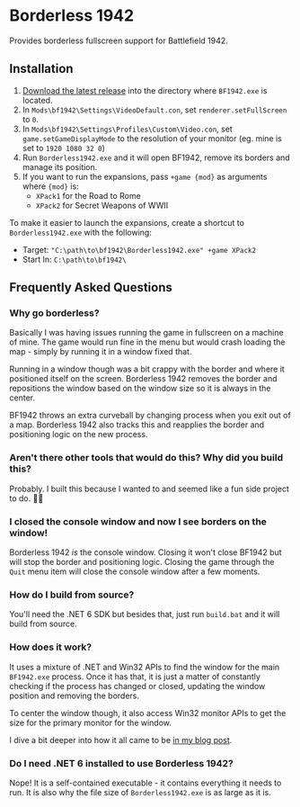 ﻿# Borderless 1942

Provides borderless fullscreen support for Battlefield 1942.

## Installation

1. [Download the latest release](https://github.com/Turnerj/Borderless1942/releases/latest) into the directory where `BF1942.exe` is located.
2. In `Mods\bf1942\Settings\VideoDefault.con`, set `renderer.setFullScreen` to `0`.
3. In `Mods\bf1942\Settings\Profiles\Custom\Video.con`, set `game.setGameDisplayMode` to the resolution of your monitor (eg. mine is set to `1920 1080 32 0`)
4. Run `Borderless1942.exe` and it will open BF1942, remove its borders and manage its position.
5. If you want to run the expansions, pass `+game {mod}` as arguments where `{mod}` is:
   - `XPack1` for the Road to Rome
   - `XPack2` for Secret Weapons of WWII

To make it easier to launch the expansions, create a shortcut to `Borderless1942.exe` with the following:
- Target: `"C:\path\to\bf1942\Borderless1942.exe" +game XPack2`
- Start In: `C:\path\to\bf1942\`

## Frequently Asked Questions

### Why go borderless?

Basically I was having issues running the game in fullscreen on a machine of mine.
The game would run fine in the menu but would crash loading the map - simply by running it in a window fixed that.

Running in a window though was a bit crappy with the border and where it positioned itself on the screen.
Borderless 1942 removes the border and repositions the window based on the window size so it is always in the center.

BF1942 throws an extra curveball by changing process when you exit out of a map.
Borderless 1942 also tracks this and reapplies the border and positioning logic on the new process.

### Aren't there other tools that would do this? Why did you build this?

Probably. I built this because I wanted to and seemed like a fun side project to do. 🤷‍♂️

### I closed the console window and now I see borders on the window!

Borderless 1942 _is_ the console window. Closing it won't close BF1942 but will stop the border and positioning logic.
Closing the game through the `Quit` menu item will close the console window after a few moments.

### How do I build from source?

You'll need the .NET 6 SDK but besides that, just run `build.bat` and it will build from source.

### How does it work?

It uses a mixture of .NET and Win32 APIs to find the window for the main `BF1942.exe` process.
Once it has that, it is just a matter of constantly checking if the process has changed or closed,
updating the window position and removing the borders.

To center the window though, it also access Win32 monitor APIs to get the size for the primary monitor for the window.

I dive a bit deeper into how it all came to be [in my blog post](https://turnerj.com/blog/fixing-bf1942-with-win32).

### Do I need .NET 6 installed to use Borderless 1942?

Nope! It is a self-contained executable - it contains everything it needs to run.
It is also why the file size of `Borderless1942.exe` is as large as it is.